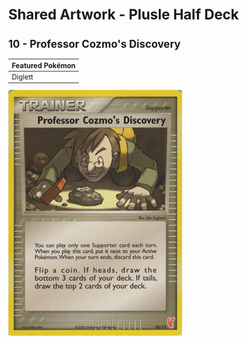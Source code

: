 # Shared Artwork - Plusle Half Deck

## 10 - Professor Cozmo's Discovery

|Featured Pokémon|
|:--|
|Diglett

![Professor Cozmo's Discovery](/images/SharedArtwork/extrainerkit2-10.png)